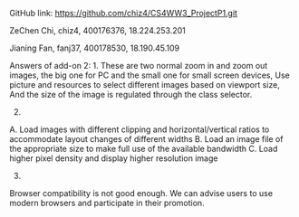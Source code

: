 GitHub link: https://github.com/chiz4/CS4WW3_ProjectP1.git

ZeChen Chi, chiz4, 400176376, 18.224.253.201

Jianing Fan, fanj37, 400178530, 18.190.45.109

Answers of add-on 2:
1.
  These are two normal zoom in and zoom out images,
  the big one for PC and the small one for small screen devices,
  Use picture and resources to select different images based on viewport size,
  And the size of the image is regulated through the class selector.

2.
  A. 
    Load images with different clipping and horizontal/vertical ratios to 
    accommodate layout changes of different widths
  B.
    Load an image file of the appropriate size to make full use of the 
    available bandwidth
  C.
    Load higher pixel density and display higher resolution image

3.
  Browser compatibility is not good enough.
  We can advise users to use modern browsers and participate in their promotion.